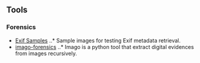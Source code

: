 ## Tools 

### Forensics

- [Exif Samples](https://github.com/ianare/exif-samples)
..* Sample images for testing Exif metadata retrieval.
- [imago-forensics](https://github.com/redaelli/imago-forensics)
..* Imago is a python tool that extract digital evidences from images recursively.
